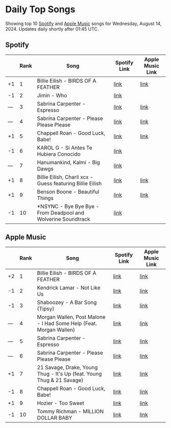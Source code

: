# Daily Top Songs

Showing top 10 [Spotify](#spotify) and [Apple Music](#apple-music) songs for Wednesday, August 14, 2024. Updates daily shortly after 01:45 UTC.

## Spotify

|             | Rank            | Song            | Spotify Link                    | Apple Music Link                                                                             |
| ----------- | --------------- | --------------- | ------------------------------- | -------------------------------------------------------------------------------------------- |
| +1 | 1 | Billie Eilish \- BIRDS OF A FEATHER | [link](https://open.spotify.com/track/6dOtVTDdiauQNBQEDOtlAB) | [link](https://music.apple.com/us/song/birds-of-a-feather/1739659142) |
| -1 | 2 | Jimin \- Who | [link](https://open.spotify.com/track/7tI8dRuH2Yc6RuoTjxo4dU) |  |
| — | 3 | Sabrina Carpenter \- Espresso | [link](https://open.spotify.com/track/2qSkIjg1o9h3YT9RAgYN75) | [link](https://music.apple.com/us/song/espresso/1740212434) |
| — | 4 | Sabrina Carpenter \- Please Please Please | [link](https://open.spotify.com/track/5N3hjp1WNayUPZrA8kJmJP) | [link](https://music.apple.com/us/song/please-please-please/1750307080) |
| +1 | 5 | Chappell Roan \- Good Luck, Babe\! | [link](https://open.spotify.com/track/0WbMK4wrZ1wFSty9F7FCgu) | [link](https://music.apple.com/us/song/good-luck-babe/1737497080) |
| -1 | 6 | KAROL G \- Si Antes Te Hubiera Conocido | [link](https://open.spotify.com/track/6WatFBLVB0x077xWeoVc2k) |  |
| — | 7 | Hanumankind, Kalmi \- Big Dawgs | [link](https://open.spotify.com/track/0OA00aPt3BV10qeMIs3meW) |  |
| +1 | 8 | Billie Eilish, Charli xcx \- Guess featuring Billie Eilish | [link](https://open.spotify.com/track/3WOhcATHxK2SLNeP5W3v1v) | [link](https://music.apple.com/us/song/guess-featuring-billie-eilish/1760420750) |
| +1 | 9 | Benson Boone \- Beautiful Things | [link](https://open.spotify.com/track/6tNQ70jh4OwmPGpYy6R2o9) | [link](https://music.apple.com/us/song/beautiful-things/1724488124) |
| -1 | 10 | \*NSYNC \- Bye Bye Bye \- From Deadpool and Wolverine Soundtrack | [link](https://open.spotify.com/track/62bOmKYxYg7dhrC6gH9vFn) |  |

## Apple Music

|             | Rank            | Song            | Spotify Link                    | Apple Music Link                   |
| ----------- | --------------- | --------------- | ------------------------------- | ---------------------------------- |
| +2 | 1 | Billie Eilish \- BIRDS OF A FEATHER | [link](https://open.spotify.com/track/6dOtVTDdiauQNBQEDOtlAB) | [link](https://music.apple.com/us/song/birds-of-a-feather/1739659142) |
| -1 | 2 | Kendrick Lamar \- Not Like Us | [link](https://open.spotify.com/track/6AI3ezQ4o3HUoP6Dhudph3) | [link](https://music.apple.com/us/song/not-like-us/1744776167) |
| -1 | 3 | Shaboozey \- A Bar Song \(Tipsy\) | [link](https://open.spotify.com/track/2FQrifJ1N335Ljm3TjTVVf) | [link](https://music.apple.com/us/song/a-bar-song-tipsy/1737085899) |
| — | 4 | Morgan Wallen, Post Malone \- I Had Some Help \(Feat\. Morgan Wallen\) | [link](https://open.spotify.com/track/7221xIgOnuakPdLqT0F3nP) | [link](https://music.apple.com/us/song/i-had-some-help-feat-morgan-wallen/1744439049) |
| — | 5 | Sabrina Carpenter \- Espresso | [link](https://open.spotify.com/track/2qSkIjg1o9h3YT9RAgYN75) | [link](https://music.apple.com/us/song/espresso/1740212434) |
| — | 6 | Sabrina Carpenter \- Please Please Please | [link](https://open.spotify.com/track/5N3hjp1WNayUPZrA8kJmJP) | [link](https://music.apple.com/us/song/please-please-please/1750307080) |
| +1 | 7 | 21 Savage, Drake, Young Thug \- It's Up \(feat\. Young Thug & 21 Savage\) | [link](https://open.spotify.com/track/4VQO1UdVIecQqB49PlANHz) | [link](https://music.apple.com/us/song/its-up/1762105083) |
| -1 | 8 | Chappell Roan \- Good Luck, Babe\! | [link](https://open.spotify.com/track/0WbMK4wrZ1wFSty9F7FCgu) | [link](https://music.apple.com/us/song/good-luck-babe/1737497080) |
| +1 | 9 | Hozier \- Too Sweet | [link](https://open.spotify.com/track/0AjmK0Eai4zGrLaJwPvrDp) | [link](https://music.apple.com/us/song/too-sweet/1735414394) |
| -1 | 10 | Tommy Richman \- MILLION DOLLAR BABY | [link](https://open.spotify.com/track/7fzHQizxTqy8wTXwlrgPQQ) | [link](https://music.apple.com/us/song/million-dollar-baby/1743095418) |
